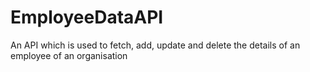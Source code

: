 # EmployeeDataAPI
An API which is used to fetch, add, update and delete the details of an employee of an organisation
